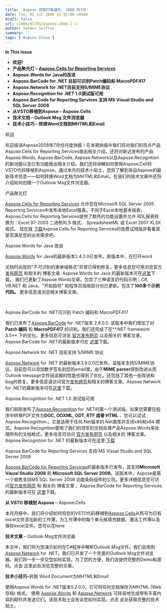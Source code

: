 ```yaml
---
title: 'Aspose 顾客时事通讯, 2008 年7月'
date: Tue, 01 Jul 2008 16:52:00 +0000
draft: false
url: /2008/07/01/aspose-2008-7-2/
author: Salman Sarfraz
summary: ''
tags: ['Aspose China']
---
```


**In This Issue**

*   **欢迎!**
*   **产品聚光灯 – [Aspose.Cells for Reporting Services][1]**
*   **Aspose.Words for Java的改进**
*   **Aspose.BarCode for .NET 目前可识别Patch编码和 MacroPDF417**
*   **Aspose.Network for .NET目前支持S/MIME协议**
*   **Aspose.Recognition for .NET 1.0测试版可用**
*   **Aspose.BarCode for Reporting Services 支持 MS Visual Studio and SQL Server 2008**
*   **从VSTO移植到Aspose – Aspose.Cells**
*   **技术文档 – Outlook Msg 文件浏览器**
*   **技术小技巧 – 转换Word文档到MHTML和Email**

欢迎

欢迎阅读Aspose2008年7月份月度快报！在本期快报中我们将对我们的亮点产品Aspose.Cells for Reporting Services做出相关介绍。还将对新近发布的产品Aspose.Words, Aspose.BarCode, Aspose.Network以及Aspose.Recognition的新功能以及已有功能做出相关介绍。我们还将讲解如何使用Aspose.Cell将VSTO代码移植到Aspose。通过本月的技术小贴士，您将了解到来自Aspose的最新技术信息——如何转换Word文档为MHTML和Email。在我们的技术文章中还将介绍如何创建一个Outlook Msg文件浏览器。

产品聚光灯

[Aspose.Cells for Reporting Services][2] 允许您在Microsoft SQL Server 2005 Reporting Services中发布本地Excel报表。不同于Excel本地基本报表，Aspose.Cells for Reporting Services提供了额外的功能设置并允许 RDL报表转换为：Excel 97-2003 二进制XLS 格式、 SpreadsheetML 或 Excel 2007 XLSX 格式。 现在就 [下载][3]Aspose.Cells for Reporting Services的免费试用版并看看其是否满足您的业务需求吧。

Aspose.Words for Java 改进

[Aspose.Words][4] for Java的最新版本2.4.2.0已发布。新版本中，在打开word

文档时出现的"不可识别的表单域格式"异常已得到修复。更多信息您可用浏览官方[发布网页][5] 和相关的 博客文章. Aspose.Words for Java 的最新版本可在[这里][6]下载。 我们已更新了Aspose.Words文章。包含了三种语言的代码示例：C#, VB.NET 和 Java。"开始指导" 和程序员指南部分也已更新。包含了**100多个示例代码。** 更多信息请浏览相关博客文章。

[  
](http://www.aspose.com/categories/ssrs-rendering-extensions/aspose.words-for-reporting-services/default.aspx)[](https://docs.aspose.com/display/wordsjava/Home)[][7]

Aspose.BarCode for .NET可识别 Patch 编码和 MacroPDF417

我们已发布了[Aspose.BarCode][8] for .NET版本 2.6.0.0. 该版本中我们增加了对 **Patch 编码** 和 **MacroPDF417** 的识别。我们还完成了在**.NET framework 3.5**.下的优化。更多信息可浏览 [官方发布网页][9] 以及相关的 博客文章。Aspose.BarCode for .NET的最新版本可在 [这里][10]下载。  

Aspose.Network for .NET 目前支持 S/MIME 协议

[Aspose.Network][11] for .NET 的最新版本3.9.0.0已发布。该版本支持S/MIME协议。目前您可以添加数字签名到您的email里。由于**MIME parser**得到改进从而Outlook message文件阅读器的性能也得到了优化。还包括了其他一些改进和bug的修复。更多信息请访问官方[发布网页][12]和相关的博客文章。Aspose.Network for .NET的最新版本可在[这里][13]下载。

[](http://www.aspose.com/categories/utility-components/aspose.network-for-.net/default.aspx)

Aspose.Recognition for .NET 1.0 测试版可用

我们刚刚发布了[Aspose.Recognition][14] for .NET的第一个测试版。如果您需要在程序中转换PDF文件为**DOC, OOXML, ODT, RTF 或者 HTML** ，您可以试试 Aspose.Recognition.。它是适用于任何.Net版本的.Net类库并支持x86和x64 模式。Aspose.Recognition使用了我们的领军的文档处理产品Aspose.Words来处理所有的文档格式。更多信息可访问 [官方发布网页][15] 以及相关的 博客文章。Aspose.Recognition for .NET 的最新版本可在这里 [下载][16]  

Aspose.BarCode for Reporting Services 支持 MS Visual Studio and SQL Server 2008

[Aspose.BarCode for Reporting Services][17]的最新版本已发布，其支持**Microsoft Visual Studio 2008** 和 **Microsoft SQL Server 2008**。该版本中，Aspose是第一个销售支持MS SQL Server 2008 功能条码组件的公司。更多详细信息您可访问[官方发布网页][18] 和 相关的 博客文章 。Aspose.BarCode for Reporting Services 的最新版本可在 [这里][19]下载。

**从 VSTO 移植到 Aspose** – Aspose.Cells

本月月报中，我们将介绍如何将您的VSTO代码移植到[Aspose.Cells][20]从而可为已有excel文件添加新的工作薄，为工作薄中的每个单元格填充数据，激活工作薄以及保存excel文件。您可以在here  

**技术文章** – Outlook Msg文件浏览器

本文中，我们将为您演示如何在C#程序中解析Outlook Msg文件。我们会用到[Aspose.Network][21] for .NET。我们已开发了一个完善的Outlook Msg文件浏览器。我们将一步一步交您如何实现。为了您的方便，我们会提供完整的Demo和源码。点击 这里此处浏览完整的文章。  

**技术小技巧**–转换 Word Document为MHTML和Email

使用Aspose.Words for .NET版本5.2.0.0，它可将任何文档保存为MHTML (Web 存档) 格式。 使用 [Aspose.Words][22] 和 [Aspose.Network][23] 可轻易地生成带有丰富内容的邮件并发送它们。该技术贴士会告诉您如何实现。点击 此处获取完整的技术贴士。




[1]: http://www.aspose.com/categories/ssrs-rendering-extensions/aspose.cells-for-reporting-services/default.aspx
[2]: http://www.aspose.com/categories/ssrs-rendering-extensions/aspose.cells-for-reporting-services/default.aspx
[3]: http://www.aspose.com/community/files/52/ssrs-rendering-extensions/aspose.cells.reporting.services/default.aspx
[4]: https://docs.aspose.com/display/wordsjava/Home
[5]: http://www.aspose.com/community/files/51/file-format-components/aspose.words/entry128647.aspx
[6]: https://docs.aspose.com/display/wordsjava/Home
[7]: http://www.aspose.com/Community/Files/54/aspose.network/entry110079.aspx
[8]: https://docs.aspose.com/display/wordsjava/Home
[9]: http://www.aspose.com/community/files/53/visual-components/aspose.barcode/entry129164.aspx
[10]: https://docs.aspose.com/display/wordsjava/Home
[11]: http://www.aspose.com/categories/utility-components/aspose.network-for-.net/default.aspx
[12]: http://www.aspose.com/community/files/54/utility-components/aspose.network/entry129551.aspx
[13]: http://www.aspose.com/community/files/54/utility-components/aspose.network/default.aspx
[14]: http://www.aspose.com/categories/file-format-components/aspose.recognition-for-.net/default.aspx
[15]: http://www.aspose.com/community/files/51/file-format-components/aspose.recognition/entry132389.aspx
[16]: http://www.aspose.com/community/files/51/file-format-components/aspose.recognition/category1253.aspx
[17]: https://docs.aspose.com/display/wordsjava/Home
[18]: http://www.aspose.com/community/files/52/ssrs-rendering-extensions/aspose.barcode.reporting.services/entry132716.aspx
[19]: http://www.aspose.com/community/files/52/ssrs-rendering-extensions/aspose.barcode.reporting.services/category1217.aspx
[20]: http://www.aspose.com/categories/file-format-components/aspose.cells-for-.net-and-java/default.aspx
[21]: http://www.aspose.com/categories/utility-components/aspose.network-for-.net/default.aspx
[22]: https://docs.aspose.com/display/wordsjava/Home
[23]: http://www.aspose.com/categories/utility-components/aspose.network-for-.net/default.aspx



